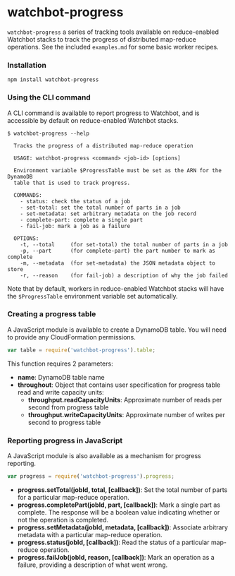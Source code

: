 <!-- [![Build Status](https://travis-ci.org/mapbox/watchbot-progress.svg?branch=master)](https://travis-ci.org/mapbox/watchbot-progress) -->

# watchbot-progress

`watchbot-progress` a series of tracking tools available on reduce-enabled Watchbot stacks to track the progress of distributed map-reduce operations. See the included `examples.md` for some basic worker recipes.

### Installation

```
npm install watchbot-progress
```

### Using the CLI command

A CLI command is available to report progress to Watchbot, and is accessible by default on reduce-enabled Watchbot stacks.

```
$ watchbot-progress --help

  Tracks the progress of a distributed map-reduce operation

  USAGE: watchbot-progress <command> <job-id> [options]

  Environment variable $ProgressTable must be set as the ARN for the DynamoDB
  table that is used to track progress.

  COMMANDS:
    - status: check the status of a job
    - set-total: set the total number of parts in a job
    - set-metadata: set arbitrary metadata on the job record
    - complete-part: complete a single part
    - fail-job: mark a job as a failure

  OPTIONS:
    -t, --total     (for set-total) the total number of parts in a job
    -p, --part      (for complete-part) the part number to mark as complete
    -m, --metadata  (for set-metadata) the JSON metadata object to store
    -r, --reason    (for fail-job) a description of why the job failed
```

Note that by default, workers in reduce-enabled Watchbot stacks will have the `$ProgressTable`
environment variable set automatically.

### Creating a progress table

A JavaScript module is available to create a DynamoDB table. You will need to provide any CloudFormation permissions.

```js
var table = require('watchbot-progress').table;
```

This function requires 2 parameters:

- **name**: DynamoDB table name
- **throughout**: Object that contains user specification for progress table read and write capacity units:
  - **throughput.readCapacityUnits**: Approximate number of reads per second from progress table
  - **throughput.writeCapacityUnits**: Approximate number of writes per second to progress table

### Reporting progress in JavaScript

A JavaScript module is also available as a mechanism for progress reporting.

```js
var progress = require('watchbot-progress').progress;
```

- **progress.setTotal(jobId, total, [callback])**: Set the total number of parts for a particular map-reduce operation.
- **progress.completePart(jobId, part, [callback])**: Mark a single part as complete. The response will be a boolean value indicating whether or not the operation is completed.
- **progress.setMetadata(jobId, metadata, [callback])**: Associate arbitrary metadata with a particular map-reduce operation.
- **progress.status(jobId, [callback])**: Read the status of a particular map-reduce operation.
- **progress.failJob(jobId, reason, [callback])**: Mark an operation as a failure, providing a description of what went wrong.
